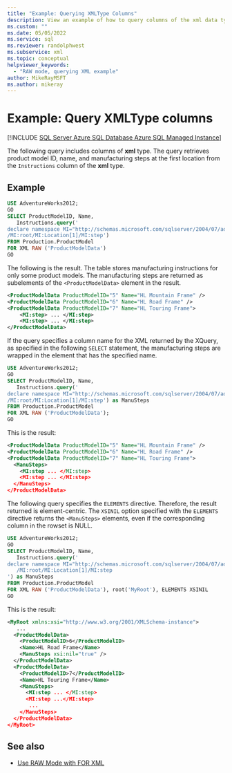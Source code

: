 ```yaml
---
title: "Example: Querying XMLType Columns"
description: View an example of how to query columns of the xml data type.
ms.custom: ""
ms.date: 05/05/2022
ms.service: sql
ms.reviewer: randolphwest
ms.subservice: xml
ms.topic: conceptual
helpviewer_keywords:
  - "RAW mode, querying XML example"
author: MikeRayMSFT
ms.author: mikeray
---
```


# Example: Query XMLType columns

[!INCLUDE [SQL Server Azure SQL Database Azure SQL Managed Instance](../../includes/applies-to-version/sql-asdb-asdbmi.md)]

The following query includes columns of **xml** type. The query retrieves product model ID, name, and manufacturing steps at the first location from the `Instructions` column of the **xml** type.

## Example

```sql
USE AdventureWorks2012;
GO
SELECT ProductModelID, Name,
   Instructions.query('
declare namespace MI="http://schemas.microsoft.com/sqlserver/2004/07/adventure-works/ProductModelManuInstructions";
/MI:root/MI:Location[1]/MI:step')
FROM Production.ProductModel
FOR XML RAW ('ProductModelData')
GO
```

The following is the result. The table stores manufacturing instructions for only some product models. The manufacturing steps are returned as subelements of the `<ProductModelData>` element in the result.

```xml
<ProductModelData ProductModelID="5" Name="HL Mountain Frame" />
<ProductModelData ProductModelID="6" Name="HL Road Frame" />
<ProductModelData ProductModelID="7" Name="HL Touring Frame">
    <MI:step> ... </MI:step>
    <MI:step> ... </MI:step>
</ProductModelData>
```

If the query specifies a column name for the XML returned by the XQuery, as specified in the following `SELECT` statement, the manufacturing steps are wrapped in the element that has the specified name.

```sql
USE AdventureWorks2012;
GO
SELECT ProductModelID, Name,
   Instructions.query('
declare namespace MI="http://schemas.microsoft.com/sqlserver/2004/07/adventure-works/ProductModelManuInstructions";
/MI:root/MI:Location[1]/MI:step') as ManuSteps
FROM Production.ProductModel
FOR XML RAW ('ProductModelData');
GO
```

This is the result:

```xml
<ProductModelData ProductModelID="5" Name="HL Mountain Frame" />
<ProductModelData ProductModelID="6" Name="HL Road Frame" />
<ProductModelData ProductModelID="7" Name="HL Touring Frame">
  <ManuSteps>
    <MI:step ... </MI:step>
    <MI:step ... </MI:step>
  </ManuSteps>
</ProductModelData>
```

The following query specifies the `ELEMENTS` directive. Therefore, the result returned is element-centric. The `XSINIL` option specified with the `ELEMENTS` directive returns the `<ManuSteps>` elements, even if the corresponding column in the rowset is NULL.


```sql
USE AdventureWorks2012;
GO
SELECT ProductModelID, Name,
   Instructions.query('
declare namespace MI="http://schemas.microsoft.com/sqlserver/2004/07/adventure-works/ProductModelManuInstructions"
   /MI:root/MI:Location[1]/MI:step
') as ManuSteps
FROM Production.ProductModel
FOR XML RAW ('ProductModelData'), root('MyRoot'), ELEMENTS XSINIL
GO
```

This is the result:

```xml
<MyRoot xmlns:xsi="http://www.w3.org/2001/XMLSchema-instance">
   ...
  <ProductModelData>
    <ProductModelID>6</ProductModelID>
    <Name>HL Road Frame</Name>
    <ManuSteps xsi:nil="true" />
  </ProductModelData>
  <ProductModelData>
    <ProductModelID>7</ProductModelID>
    <Name>HL Touring Frame</Name>
    <ManuSteps>
      <MI:step ... </MI:step>
      <MI:step ...</MI:step>
       ...
    </ManuSteps>
  </ProductModelData>
</MyRoot>
```

## See also

- [Use RAW Mode with FOR XML](../../relational-databases/xml/use-raw-mode-with-for-xml.md)

